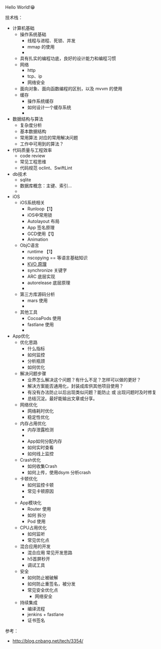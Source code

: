 Hello World!😁

技术栈：
* 计算机基础
    * 操作系统基础
        * 线程与进程、死锁、并发
        * mmap 的使用
        * 
    * 具有扎实的编程功底，良好的设计能力和编程习惯
    * 网络
        * http
        * tcp、ip
        * 网络安全
    * 面向对象、面向函数编程的区别，以及 mvvm 的使用
    * 缓存
        * 操作系统缓存
        * 如何设计一个缓存系统
        * 
* 数据结构与算法
    * 复杂度分析
    * 基本数据结构
    * 常用算法   对应的常用解决问题
    * 工作中可用到的算法？
* 代码质量与工程效率
    * code review
    * 常见工程思维
    * 代码规范 oclint、SwiftLint
* db技术
    * sqlite
    * 数据库概念：主键、索引…
    * 
* iOS
    * iOS系统相关
        * Runloop【1】
        * iOS中常用锁
        * Autolayout 布局
        * App 签名原理
        * GCD使用【1】
        * Animation
    * ObjC语言
        * runtime 【1】
        * nscopying == 等语言基础知识
        * [KVO 原理](http://blog.quding0308.com/blog/2018/09/01/kvo.html)
        * synchronize 关键字
        * ARC 底层实现
        * autorelease 底层原理
        * 
    * 第三方库源码分析
        * mars 使用
        * 
    * 其他工具
        * CocoaPods 使用
        * fastlane 使用
        * 
* App优化
    * 优化思路
        * 什么指标
        * 如何监控
        * 分析瓶颈
        * 如何优化
    * 解决问题步骤
        * 业界怎么解决这个问题？有什么不足？怎样可以做的更好？
        * 解决方案能否通用化，封装成库供其他项目使用？
        * 有没有办法防止以后出现类似问题？能防止 或 出现问题时及时修复
        * 总结沉淀。最好能输出文章或分享。
    * 网络优化
        * 网络耗时优化
        * 稳定性优化
    * 内存占用优化
        * 内存泄露检测
        * 
        * App如何分配内存
        * 如何实时查看
        * 如何线上监控
    * Crash优化
        * 如何收集Crash
        * 如何上传，使用dsym 分析crash
    * 卡顿优化
        * 如何监控卡顿
        * 常见卡顿原因
        * 
    * App模块化
        * Router 使用
        * 如何 拆分
        * Pod 使用
    * CPU占用优化
        * 如何监听
        * 常见优化点
    * 混合应用的开发
        * 混合应用 常见开发思路
        * h5首屏秒开
        * 调试工具
    * 安全
        * 如何防止被破解
        * 如何防止重签名，被分发
        * 常见安全优化点
            * 网络安全
    * 持续集成
        * 编译流程
        * jenkins + fastlane
        * 证书签名


参考：
* http://blog.cnbang.net/tech/3354/